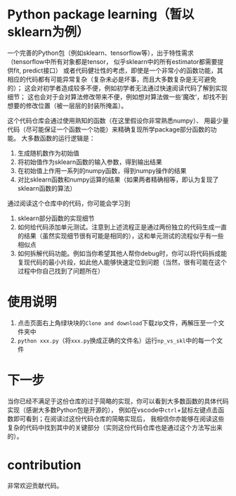# Python package learning（暂以sklearn为例）

一个完善的Python包（例如sklearn、tensorflow等），出于特性需求（tensorflow中所有对象都是tensor，
似乎sklearn中的所有estimator都需要提供fit, predict接口）
或者代码健壮性的考虑，即使是一个非常小的函数功能，其相应的代码都有可能异常复杂（复杂未必是坏事，而且大多数复杂是无可避免的）；
这会对初学者造成较多不便，例如初学者无法通过快速阅读代码了解到实现细节；
这也会对于会对算法修改带来不便，例如想对算法做一些’魔改‘，却找不到想要的修改位置（被一层层的封装所掩盖）。


这个代码仓库会通过使用熟知的函数（在这里假设你非常熟悉numpy）、
用最少量代码（尽可能保证一个函数一个功能）来精确复现所学package部分函数的功能。
大多数函数的运行逻辑是：
1. 生成随机数作为初始值
2. 将初始值作为sklearn函数的输入参数，得到输出结果
3. 在初始值上作用一系列的numpy函数，得到numpy操作的结果
4. 对比sklearn函数和numpy运算的结果（如果两者精确相等，即认为复现了sklearn函数的算法）

通过阅读这个仓库中的代码，你可能会学习到
1. sklearn部分函数的实现细节
2. 如何给代码添加单元测试。注意到上述流程正是通过两份独立的代码生成一直的结果（虽然实现细节很有可能是相同的），这和单元测试的流程似乎有一些相似点
3. 如何拆解代码功能。例如当你希望其他人帮你debug时，你可以将代码拆成能复现代码的最小片段，如此他人能够快速定位到问题（当然，很有可能在这个过程中你自己找到了问题所在）

# 使用说明
1. 点击页面右上角绿块块的```Clone and download```下载zip文件，再解压至一个文件夹中
2. ```python xxx.py```（将```xxx.py```换成正确的文件名）运行```np_vs_skl```中的每一个文件

# 下一步
当你已经不满足于这份仓库的过于简略的实现，你可以看到大多数函数的具体代码实现（感谢大多数Python包是开源的），
例如在vscode中```ctrl```+鼠标左键点击函数即可看到；在阅读过这份代码仓库的简略实现后，
我相信你亦能够在阅读这些复杂的代码中找到其中的关键部分（实则这份代码仓库也是通过这个方法写出来的）。

# contribution
非常欢迎贡献代码。
